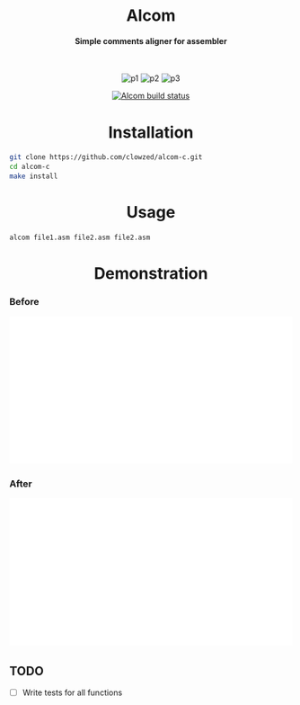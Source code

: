 <div align = "center">
<h1>Alcom</h1>
<h4>Simple comments aligner for assembler</h4>
</div>

<br>
<div align = "center">

![p1](https://img.shields.io/badge/Windows-0078D6?style=for-the-badge&logo=windows&logoColor=white)
![p2](https://img.shields.io/badge/Linux-FCC624?style=for-the-badge&logo=linux&logoColor=black)
![p3](https://img.shields.io/badge/mac%20os-000000?style=for-the-badge&logo=apple&logoColor=white)

[![Alcom build status](https://github.com/clowzed/alcom-c/actions/workflows/c-cpp.yml/badge.svg)](https://github.com/clowzed/alcom-c/actions/workflows/c-cpp.yml)

</div>



<div align = "center">
<h1>Installation</h1>
</div>

```bash
git clone https://github.com/clowzed/alcom-c.git
cd alcom-c
make install
```

<div align = "center">
<h1>Usage</h1>
</div>

```bash
alcom file1.asm file2.asm file2.asm
```

<div align = "center">
<h1>Demonstration</h1>
</div>


### Before
![before](./before.svg)

### After
![after](./after.svg)

## TODO
- [ ] Write tests for all functions